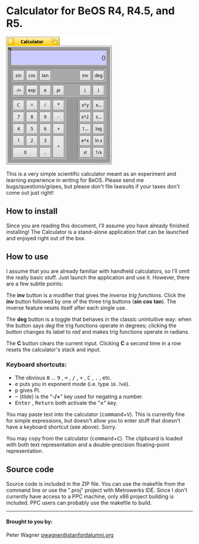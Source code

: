 # Calculator for BeOS R4, R4.5, and R5.

![](screenshot.png)

This is a very simple scientific calculator meant as an experiment and learning experience in writing for BeOS.  Please send me bugs/questions/gripes, but please don't file lawsuits if your taxes don't come out just right!

## How to install

Since you are reading this document, I'll assume you have already finished installing!  The Calculator is a stand-alone application that can be launched and enjoyed right out of the box.

## How to use

I assume that you are already familiar with handheld calculators, so I'll omit the really basic stuff.  Just launch the application and use it.  However, there are a few subtle points:

The **inv** button is a modifier that gives the _inverse trig functions_.  Click the **inv** button followed by one of the three trig buttons (**sin** **cos** **tan**).  The inverse feature resets itself after each single use.

The **deg** button is a toggle that behaves in the classic unintuitive way:  when the button says _deg_ the trig functions operate in degrees;  clicking the button changes its label to _rad_ and makes trig functions operate in radians.

The **C** button clears the current input.  Clicking **C** a second time in a row resets the calculator's stack and input.

### Keyboard shortcuts:
  * The obvious <kbd>0</kbd> ... <kbd>9</kbd> , <kbd>=</kbd> , <kbd>/</kbd> , <kbd>+</kbd> , <kbd>C</kbd> , <kbd>.</kbd> , etc.
  * <kbd>e</kbd> puts you in exponent mode (i.e. type `16.7e6`).
  * <kbd>p</kbd> gives PI.
  * <kbd>~</kbd> (_tilde_) is the "**-/+**" key used for negating a number.
  * <kbd>Enter</kbd> , <kbd>Return</kbd> both activate the "**=**" key.

You may paste text into the calculator (<kbd>command</kbd>+<kbd>V</kbd>).  This is currently fine for simple expressions, but doesn't allow you to enter stuff that doesn't have a keyboard shortcut (see above).  Sorry.

You may copy from the calculator (<kbd>command</kbd>+<kbd>C</kbd>).  The clipboard is loaded with both text representation and a double-precision floating-point representation.

## Source code

Source code is included in the ZIP file.  You can use the makefile from the command line or use the ".proj" project with Metrowerks IDE.  Since I don't currently have access to a PPC machine, only x86 project building is included.  PPC users can probably use the makefile to build.

___

#### Brought to you by:

Peter Wagner
pwagner@stanfordalumni.org

 

